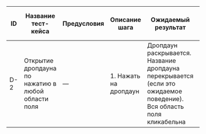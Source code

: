 | ID   | Название тест-кейса                      | Предусловия     | Описание шага            | Ожидаемый результат                             | Статус проверки в Окружении 1 | Статус проверки в Окружении 2 | Баг-репорт |
|------|-------------------------------------------|------------------|---------------------------|--------------------------------------------------|-------------------------------|-------------------------------|------------|
| D-2  | Открытие дропдауна по нажатию в любой области поля    | —                | 1. Нажать на дропдаун | Дропдаун раскрывается. Название дропдауна перекрывается (если это ожидаемое поведение). Вся область поля кликабельна         |                               |                               |            |
